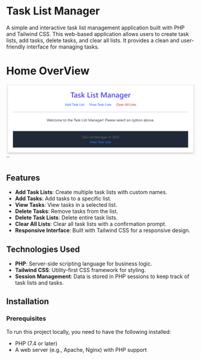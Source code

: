 # Task List Manager

A simple and interactive task list management application built with PHP and Tailwind CSS. This web-based application allows users to create task lists, add tasks, delete tasks, and clear all lists. It provides a clean and user-friendly interface for managing tasks.

# Home OverView
![index-page](images/index.png)
``


## Features

- **Add Task Lists**: Create multiple task lists with custom names.
- **Add Tasks**: Add tasks to a specific list.
- **View Tasks**: View tasks in a selected list.
- **Delete Tasks**: Remove tasks from the list.
- **Delete Task Lists**: Delete entire task lists.
- **Clear All Lists**: Clear all task lists with a confirmation prompt.
- **Responsive Interface**: Built with Tailwind CSS for a responsive design.

## Technologies Used

- **PHP**: Server-side scripting language for business logic.
- **Tailwind CSS**: Utility-first CSS framework for styling.
- **Session Management**: Data is stored in PHP sessions to keep track of task lists and tasks.

## Installation

### Prerequisites

To run this project locally, you need to have the following installed:

- PHP (7.4 or later)
- A web server (e.g., Apache, Nginx) with PHP support
